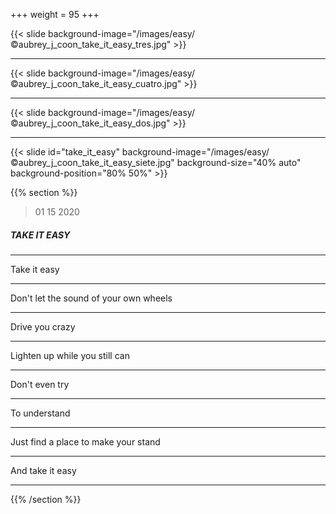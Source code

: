 +++
weight = 95
+++


{{< slide background-image="/images/easy/©aubrey_j_coon_take_it_easy_tres.jpg" >}}

---

{{< slide background-image="/images/easy/©aubrey_j_coon_take_it_easy_cuatro.jpg" >}}

---

{{< slide background-image="/images/easy/©aubrey_j_coon_take_it_easy_dos.jpg" >}}

---

{{< slide id="take_it_easy" background-image="/images/easy/©aubrey_j_coon_take_it_easy_siete.jpg" background-size="40% auto" background-position="80% 50%" >}}

{{% section %}}

> 01 15 2020

##### TAKE IT EASY

---

Take it easy

---

Don't let the sound of your own wheels 

---

Drive you crazy

---

Lighten up while you still can

--- 

Don't even try 

---

To understand

---

Just find a place to make your stand

---

And take it easy

---

{{% /section %}}
